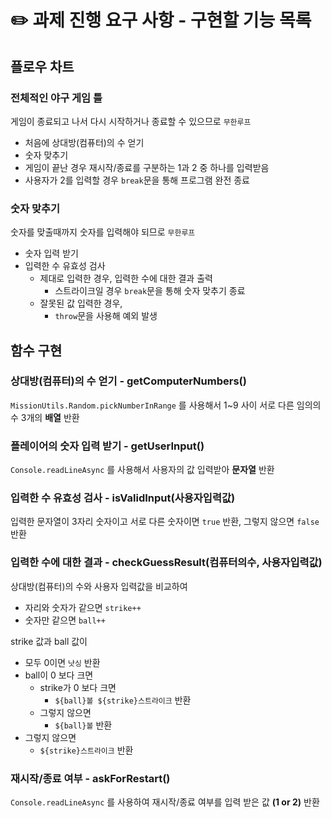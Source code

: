 # ✏️ 과제 진행 요구 사항 - 구현할 기능 목록

## 플로우 차트

### 전체적인 야구 게임 틀
게임이 종료되고 나서 다시 시작하거나 종료할 수 있으므로 `무한루프`
- 처음에 상대방(컴퓨터)의 수 얻기
- 숫자 맞추기
- 게임이 끝난 경우 재시작/종료를 구분하는 1과 2 중 하나를 입력받음
- 사용자가 2를 입력할 경우 `break`문을 통해 프로그램 완전 종료

### 숫자 맞추기
숫자를 맞출때까지 숫자를 입력해야 되므로 `무한루프`
- 숫자 입력 받기
- 입력한 수 유효성 검사
    - 제대로 입력한 경우, 입력한 수에 대한 결과 출력
        - 스트라이크일 경우 `break`문을 통해 숫자 맞추기 종료
    - 잘못된 값 입력한 경우,
        - `throw`문을 사용해 예외 발생

## 함수 구현

### 상대방(컴퓨터)의 수 얻기 - getComputerNumbers()
`MissionUtils.Random.pickNumberInRange` 를 사용해서 1~9 사이 서로 다른 임의의 수 3개의 **배열** 반환

### 플레이어의 숫자 입력 받기 - getUserInput()
`Console.readLineAsync` 를 사용해서 사용자의 값 입력받아 **문자열** 반환

### 입력한 수 유효성 검사 - isValidInput(사용자입력값)
입력한 문자열이 3자리 숫자이고 서로 다른 숫자이면 `true` 반환, 그렇지 않으면 `false` 반환

### 입력한 수에 대한 결과 - checkGuessResult(컴퓨터의수, 사용자입력값)
상대방(컴퓨터)의 수와 사용자 입력값을 비교하여

- 자리와 숫자가 같으면 `strike++`
- 숫자만 같으면 `ball++`

strike 값과 ball 값이

- 모두 0이면 `낫싱` 반환
- ball이 0 보다 크면
    - strike가 0 보다 크면 
        - `${ball}볼 ${strike}스트라이크` 반환
    - 그렇지 않으면
        - `${ball}볼` 반환
- 그렇지 않으면
    - `${strike}스트라이크` 반환

### 재시작/종료 여부 - askForRestart()
`Console.readLineAsync` 를 사용하여 재시작/종료 여부를 입력 받은 값 **(1 or 2)** 반환
